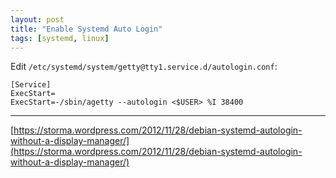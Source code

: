 ```yaml
---
layout: post
title: "Enable Systemd Auto Login"
tags: [systemd, linux]
---
```


Edit `/etc/systemd/system/getty@tty1.service.d/autologin.conf`:
```
[Service]
ExecStart=
ExecStart=-/sbin/agetty --autologin <$USER> %I 38400
```

---
[https://storma.wordpress.com/2012/11/28/debian-systemd-autologin-without-a-display-manager/](https://storma.wordpress.com/2012/11/28/debian-systemd-autologin-without-a-display-manager/)
